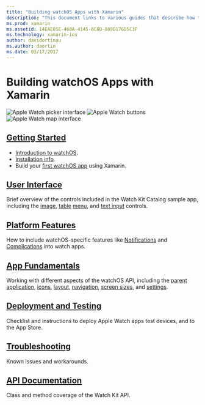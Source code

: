 ```yaml
---
title: "Building watchOS Apps with Xamarin"
description: "This document links to various guides that describe how to build watchOS apps with Xamarin. The linked guides discuss getting started, watchOS user interface controls, watchOS features, deployment and testing, and troubleshooting"
ms.prod: xamarin
ms.assetid: 14EAE85E-460A-4145-8C8D-869D176D5C3F
ms.technology: xamarin-ios
author: davidortinau
ms.author: daortin
ms.date: 03/17/2017
---
```


# Building watchOS Apps with Xamarin

![Apple Watch picker interface](images/watch1.png) ![Apple Watch buttons](images/watch2.png) ![Apple Watch map interface](images/watch3.png)

<!-- watch images courtesy of http://infinitapps.com/bezel/ -->

## [Getting Started](~/ios/watchos/get-started/index.md)

* [Introduction to watchOS](~/ios/watchos/get-started/intro-to-watchos.md).
* [Installation info](~/ios/watchos/get-started/installation.md).
* Build your [first watchOS app](~/ios/watchos/get-started/hello-watch.md) using Xamarin.

## [User Interface](~/ios/watchos/user-interface/index.md)

Brief overview of the controls included in the Watch Kit Catalog sample app, including the
    [image](~/ios/watchos/user-interface/image.md),
    [table](~/ios/watchos/user-interface/menu.md)
    [menu](~/ios/watchos/user-interface/menu.md), and
    [text input](~/ios/watchos/user-interface/text-input.md) controls.

## [Platform Features](platform/index.md)

How to include watchOS-specific features like
[Notifications](~/ios/watchos/platform/notifications.md) and
[Complications](~/ios/watchos/platform/complications.md) into watch apps.

## [App Fundamentals](~/ios/watchos/app-fundamentals/index.md)

Working with different aspects of the watchOS API, including
    the [parent application](~/ios/watchos/app-fundamentals/parent-app.md),
    [icons](~/ios/watchos/app-fundamentals/icons.md),
    [layout](~/ios/watchos/app-fundamentals/layout.md),
    [navigation](~/ios/watchos/app-fundamentals/navigation.md),
    [screen sizes](~/ios/watchos/app-fundamentals/screen-sizes.md), and
    [settings](~/ios/watchos/app-fundamentals/settings.md).

## [Deployment and Testing](~/ios/watchos/deploy-test/index.md)

Checklist and instructions to deploy Apple Watch apps test devices, and to the App Store.

## [Troubleshooting](~/ios/watchos/troubleshooting.md)

Known issues and workarounds.

## [API Documentation](xref:WatchKit)

Class and method coverage of the Watch Kit API.
